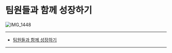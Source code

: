 # 팀원들과 함께 성장하기 

![IMG_1448](https://github.com/haero77/Today-I-Learned/assets/65555299/4488eeb3-ceff-46a2-bfaa-28e70c519f08)


---

<!-- TOC -->
* [팀원들과 함께 성장하기](#팀원들과-함께-성장하기-)
<!-- TOC -->

---